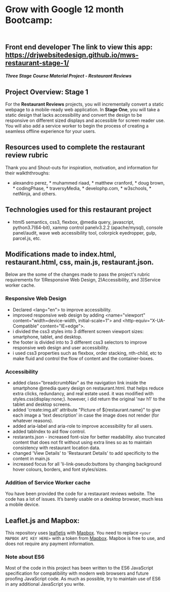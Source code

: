 # Grow with Google 12 month Bootcamp:
<br/>Front end developer 
The link to view this app: https://drjwebsitedesign.github.io/mws-restaurant-stage-1/
---
#### _Three Stage Course Material Project - Restaurant Reviews_

## Project Overview: Stage 1

For the **Restaurant Reviews** projects, you will incrementally convert a static webpage to a mobile-ready web application. In **Stage One**, you will take a static design that lacks accessibility and convert the design to be responsive on different sized displays and accessible for screen reader use. You will also add a service worker to begin the process of creating a seamless offline experience for your users.

## Resources used to complete the restaurant review rubric
Thank you and Shout-outs for inspiration, motivation, and information for their walkththroughs:
* alexandro perez, * muhammed riaad, * matthew cranford, * doug brown, * codingPhase, * traversyMedia, * develophp.com, * w3schools, * netNinja, and others.

## Technologies used for this restaurant project
* html5 semantics, css3, flexbox, @media query, javascript, python3.7(64-bit), xammp control panelv3.2.2 (apache/mysql), console panel/audit, wave web accessibility tool, colorpick eyedropper, gulp, parcel.js, etc.

## Modifications made to index.html, restaurant.html, css, main.js, restaurant.json.
Below are the some of the changes made to pass the project's rubric requirements for 1)Responsive Web Design, 2)Accessibility, and 3)Service worker cache.

### Responsive Web Design
* Declared <lang="en"> to improve accessibility.
* improved responsive web design by adding <name="viewport" content="width=device-width, initial-scale=1"> and <http-equiv="X-UA-Compatible" content="IE=edge">.
* i divided the css3 styles into 3 different screen viewport sizes: smartphone, tablet, and desktop.
* the footer is divided into to 3 different css3 selectors to improve responsive web design and user accessibility.
* i used css3 properties such as flexbox, order stacking, nth-child, etc to make fluid and control the flow of content and the container-boxes.

### Accessibility
* added class="breadcrumbNav" as the navigation link inside the smartphone @media query design on restaurant.html. that helps reduce extra clicks, redundancy, and real estate used. it was modified with styles.css(display:none;). however, i did return the original 'nav h1' to the tablet and desktop screens.
* added 'create:img.alt' attribute "Picture of ${restaurant.name}" to give each image a 'text description' in case the image does not render (for whatever reasons).
* added aria-label and aria-role to improve accessibility for all users.
* added tabIndex to aid flow control.
* restarants.json - increased font-size for better readability. also truncated content that does not fit without using extra lines so as to maintain consistency with restaurant location data.
* changed 'View Details' to 'Restaurant Details' to add specificity to the content in main.js
* increased focus for all 'li-link-pseudo:buttons by changing background hover colours, borders, and font styles/sizes. 

### Addition of Service Worker cache
You have been provided the code for a restaurant reviews website. The code has a lot of issues. It’s barely usable on a desktop browser, much less a mobile device. 


## Leaflet.js and Mapbox:

This repository uses [leafletjs](https://leafletjs.com/) with [Mapbox](https://www.mapbox.com/). You need to replace `<your MAPBOX API KEY HERE>` with a token from [Mapbox](https://www.mapbox.com/). Mapbox is free to use, and does not require any payment information. 

### Note about ES6

Most of the code in this project has been written to the ES6 JavaScript specification for compatibility with modern web browsers and future proofing JavaScript code. As much as possible, try to maintain use of ES6 in any additional JavaScript you write. 
